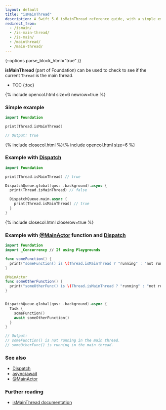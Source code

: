 ```yaml
---
layout: default
title: "isMainThread"
description: A Swift 5.6 isMainThread reference guide, with a simple example, an example using Dispatch, and an example using @MainActor and Dispatch.
redirect_from:
  - /ismain/
  - /is-main-thread/
  - /is-main/
  - /mainthread/
  - /main-thread/
---
```

{::options parse_block_html="true" /}

**isMainThread** (part of Foundation) can be used to check to see if the current `Thread` is the main thread.

* TOC
{:toc}

{% include opencol.html size=6 newrow=true %}

### Simple example

```swift
import Foundation

print(Thread.isMainThread)

// Output: true
```

{% include closecol.html %}{% include opencol.html size=6 %}

### Example with [Dispatch](/dispatch)

```swift
import Foundation

print(Thread.isMainThread) // true

DispatchQueue.global(qos: .background).async {
  print(Thread.isMainThread) // false

  DispatchQueue.main.async {
    print(Thread.isMainThread) // true
  }
}
```

{% include closecol.html closerow=true %}

### Example with [@MainActor](/mainactor) function and [Dispatch](/dispatch)

```swift
import Foundation
import _Concurrency // If using Playgrounds

func someFunction() {
  print("someFunction() is \(Thread.isMainThread ? "running" : "not running") in the main thread.")
}

@MainActor
func someOtherFunction() {
  print("someOtherFunc() is \(Thread.isMainThread ? "running" : "not running") in the main thread.")
}


DispatchQueue.global(qos: .background).async {
  Task {
    someFunction()
    await someOtherFunction()
  }
}

// Output:
// someFunction() is not running in the main thread.
// someOtherFunc() is running in the main thread.
```

### See also

* [Dispatch](/dispatch)
* [async/await](/async-await)
* [@MainActor](/mainactor)

### Further reading

* [isMainThread documentation](https://developer.apple.com/documentation/foundation/nsthread/1412704-ismainthread)
